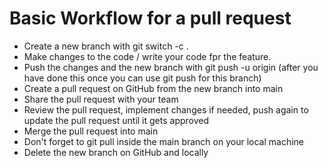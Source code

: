 # Basic Workflow for a pull request

- Create a new branch with git switch -c <branchname>.
- Make changes to the code / write your code fpr the feature.
- Push the changes and the new branch with git push -u origin <branchname> (after you have done this once you can use git push for this branch)
- Create a pull request on GitHub from the new branch into main
- Share the pull request with your team
- Review the pull request, implement changes if needed, push again to update the pull request until it gets approved
- Merge the pull request into main
- Don't forget to git pull inside the main branch on your local machine
- Delete the new branch on GitHub and locally
